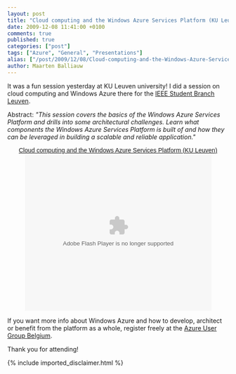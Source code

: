 ```yaml
---
layout: post
title: "Cloud computing and the Windows Azure Services Platform (KU Leuven)"
date: 2009-12-08 11:41:00 +0100
comments: true
published: true
categories: ["post"]
tags: ["Azure", "General", "Presentations"]
alias: ["/post/2009/12/08/Cloud-computing-and-the-Windows-Azure-Services-Platform-(KU-Leuven).aspx", "/post/2009/12/08/cloud-computing-and-the-windows-azure-services-platform-(ku-leuven).aspx"]
author: Maarten Balliauw
---
```

<p>It was a fun session yesterday at KU Leuven university! I did a session on cloud computing and Windows Azure there for the <a href="http://www.ieee-sb-leuven.be
" target="_blank">IEEE Student Branch Leuven</a>.</p>
<p>Abstract: <em>"This session covers the basics of the Windows Azure Services Platform and drills into some architectural challenges. Learn what components the Windows Azure Services Platform is built of and how they can be leveraged in building a scalable and reliable application."</em></p>

<div style="width:100%;text-align:center;" id="__ss_2672479"><a style="font:14px Helvetica,Arial,Sans-serif;display:block;margin:12px 0 3px 0;text-decoration:underline;" href="http://www.slideshare.net/maartenba/cloud-computing-and-the-windows-azure-services-platform-ku-leuven" title="Cloud computing and the Windows Azure Services Platform (KU Leuven)">Cloud computing and the Windows Azure Services Platform (KU Leuven)</a><object style="margin:0px" width="425" height="355"><param name="movie" value="http://static.slidesharecdn.com/swf/ssplayer2.swf?doc=cfakepathcloudcomputingandthewindowsazureservicesplatform-kuleuven-091208043941-phpapp01&stripped_title=cloud-computing-and-the-windows-azure-services-platform-ku-leuven" /><param name="allowFullScreen" value="true"/><param name="allowScriptAccess" value="always"/><embed src="http://static.slidesharecdn.com/swf/ssplayer2.swf?doc=cfakepathcloudcomputingandthewindowsazureservicesplatform-kuleuven-091208043941-phpapp01&stripped_title=cloud-computing-and-the-windows-azure-services-platform-ku-leuven" type="application/x-shockwave-flash" allowscriptaccess="always" allowfullscreen="true" width="425" height="355"></embed></object></div>
<p>If you want more info about Windows Azure and how to develop, architect or benefit from the platform as a whole, register freely at the <a href="http://www.azug.be" target="_blank">Azure User Group Belgium</a>.</p>
<p>Thank you for attending!</p>
{% include imported_disclaimer.html %}
